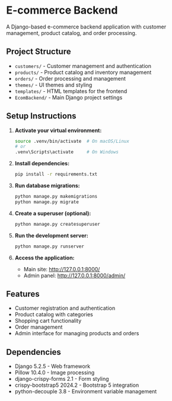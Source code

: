 # E-commerce Backend

A Django-based e-commerce backend application with customer management, product catalog, and order processing.

## Project Structure

- `customers/` - Customer management and authentication
- `products/` - Product catalog and inventory management
- `orders/` - Order processing and management
- `themes/` - UI themes and styling
- `templates/` - HTML templates for the frontend
- `EcomBackend/` - Main Django project settings

## Setup Instructions

1. **Activate your virtual environment:**
   ```bash
   source .venv/bin/activate  # On macOS/Linux
   # or
   .venv\Scripts\activate     # On Windows
   ```

2. **Install dependencies:**
   ```bash
   pip install -r requirements.txt
   ```

3. **Run database migrations:**
   ```bash
   python manage.py makemigrations
   python manage.py migrate
   ```

4. **Create a superuser (optional):**
   ```bash
   python manage.py createsuperuser
   ```

5. **Run the development server:**
   ```bash
   python manage.py runserver
   ```

6. **Access the application:**
   - Main site: http://127.0.0.1:8000/
   - Admin panel: http://127.0.0.1:8000/admin/

## Features

- Customer registration and authentication
- Product catalog with categories
- Shopping cart functionality
- Order management
- Admin interface for managing products and orders

## Dependencies

- Django 5.2.5 - Web framework
- Pillow 10.4.0 - Image processing
- django-crispy-forms 2.1 - Form styling
- crispy-bootstrap5 2024.2 - Bootstrap 5 integration
- python-decouple 3.8 - Environment variable management
